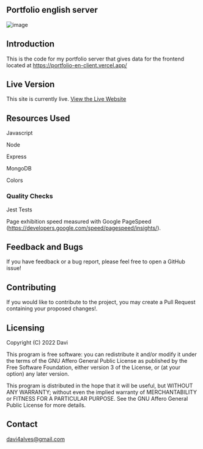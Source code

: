 ## Portfolio english server

![image](https://user-images.githubusercontent.com/107776531/192113182-057ac3a4-f8bc-4bdd-9a17-0278b2607203.png)


## Introduction

This is the code for my portfolio server that gives data for the frontend located at https://portfolio-en-client.vercel.app/


## Live Version

This site is currently live. [View the Live Website]

## Resources Used

Javascript

Node

Express

MongoDB

Colors

### Quality Checks

Jest Tests

Page exhibition speed measured with Google PageSpeed (https://developers.google.com/speed/pagespeed/insights/). 

## Feedback and Bugs

If you have feedback or a bug report, please feel free to open a GitHub issue!

## Contributing

If you would like to contribute to the project, you may create a Pull Request containing your proposed changes!.

## Licensing

Copyright (C) 2022 Davi

This program is free software: you can redistribute it and/or modify it under the terms of the GNU Affero General Public License as published by the Free Software Foundation, either version 3 of the License, or (at your option) any later version.

This program is distributed in the hope that it will be useful, but WITHOUT ANY WARRANTY; without even the implied warranty of MERCHANTABILITY or FITNESS FOR A PARTICULAR PURPOSE. See the GNU Affero General Public License for more details.

## Contact

davi4alves@gmail.com



[View the Live Website]:https://portfolio-en-server.vercel.app/
